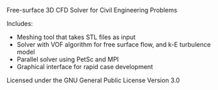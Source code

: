Free-surface 3D CFD Solver for Civil Engineering Problems

Includes:
* Meshing tool that takes STL files as input
* Solver with VOF algorithm for free surface flow, and k-E turbulence model
* Parallel solver using PetSc and MPI
* Graphical interface for rapid case development

Licensed under the GNU General Public License Version 3.0 


